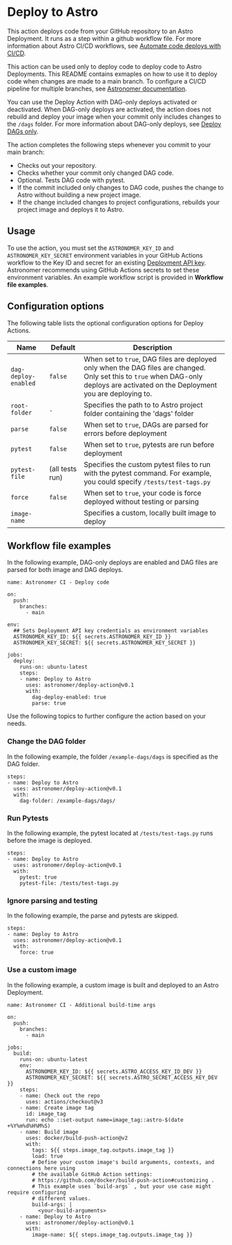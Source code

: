 # Deploy to Astro
This action deploys code from your GitHub repository to an Astro Deployment. It runs as a step within a github workflow file. For more information about Astro CI/CD workflows, see [Automate code deploys with CI/CD](https://docs.astronomer.io/astro/ci-cd).

This action can be used only to deploy code to deploy code to Astro Deployments. This README contains exmaples on how to use it to deploy code when changes are made to a main branch. To configure a CI/CD pipeline for multiple branches, see [Astronomer documentation](https://docs.astronomer.io/astro/ci-cd?tab=multiple%20branch#github-actions-dag-based-deploy). 

You can use the Deploy Action with DAG-only deploys activated or deactivated. When DAG-only deploys are activated, the action does not rebuild and deploy your image when your commit only includes changes to the `/dags` folder. For more information about DAG-only deploys, see [Deploy DAGs only](https://docs.astronomer.io/astro/deploy-code#deploy-dags-only).

The action completes the following steps whenever you commit to your main branch:

- Checks out your repository.
- Checks whether your commit only changed DAG code.
- Optional. Tests DAG code with pytest.
- If the commit included only changes to DAG code, pushes the change to Astro without building a new project image.
- If the change included changes to project configurations, rebuilds your project image and deploys it to Astro.

## Usage

To use the action, you must set the `ASTRONOMER_KEY_ID` and `ASTRONOMER_KEY_SECRET` environment variables in your GitHub Actions workflow to the Key ID and secret for an existing [Deployment API key](https://docs.astronomer.io/astro/api-keys). Astronomer recommends using GitHub Actions secrets to set these environment variables. An example workflow script is provided in **Workflow file examples**. 

## Configuration options

The following table lists the optional configuration options for Deploy Actions.

| Name | Default | Description |
| ---|---|--- |
| `dag-deploy-enabled` | `false` | When set to `true`, DAG files are deployed only when the DAG files are changed. Only set this to `true` when DAG-only deploys are activated on the Deployment you are deploying to. |
| `root-folder` | `.` | Specifies the path to to Astro project folder containing the 'dags' folder | 
| `parse` | `false` | When set to `true`, DAGs are parsed for errors before deployment |
| `pytest` | `false` | When set to `true`, pytests are run before deployment |
| `pytest-file` | (all tests run) | Specifies the custom pytest files to run with the pytest command. For example, you could specify `/tests/test-tags.py`|
| `force` | `false` | When set to `true`, your code is force deployed without testing or parsing |
| `image-name` |  | Specifies a custom, locally built image to deploy |


## Workflow file examples


In the following example, DAG-only deploys are enabled and DAG files are parsed for both image and DAG deploys.

```
name: Astronomer CI - Deploy code

on:
  push:
    branches:
      - main

env:
  ## Sets Deployment API key credentials as environment variables
  ASTRONOMER_KEY_ID: ${{ secrets.ASTRONOMER_KEY_ID }}
  ASTRONOMER_KEY_SECRET: ${{ secrets.ASTRONOMER_KEY_SECRET }}

jobs:
  deploy:
    runs-on: ubuntu-latest
    steps:
    - name: Deploy to Astro
      uses: astronomer/deploy-action@v0.1
      with:
        dag-deploy-enabled: true
        parse: true
```

Use the following topics to further configure the action based on your needs.

### Change the DAG folder

In the following example, the folder `/example-dags/dags` is specified as the DAG folder.

```
steps:
- name: Deploy to Astro
  uses: astronomer/deploy-action@v0.1
  with:
    dag-folder: /example-dags/dags/
```

### Run Pytests

In the following example, the pytest located at `/tests/test-tags.py` runs before the image is deployed. 

```
steps:
- name: Deploy to Astro
  uses: astronomer/deploy-action@v0.1
  with:
    pytest: true
    pytest-file: /tests/test-tags.py
```

### Ignore parsing and testing

In the following example, the parse and pytests are skipped.

```
steps:
- name: Deploy to Astro
  uses: astronomer/deploy-action@v0.1
  with:
    force: true
```

### Use a custom image

In the following example, a custom image is built and deployed to an Astro Deployment.

```
name: Astronomer CI - Additional build-time args

on:
  push:
    branches:
      - main

jobs:
  build:
    runs-on: ubuntu-latest
    env:
      ASTRONOMER_KEY_ID: ${{ secrets.ASTRO_ACCESS_KEY_ID_DEV }}
      ASTRONOMER_KEY_SECRET: ${{ secrets.ASTRO_SECRET_ACCESS_KEY_DEV }}
    steps:
    - name: Check out the repo
      uses: actions/checkout@v3
    - name: Create image tag
      id: image_tag
      run: echo ::set-output name=image_tag::astro-$(date +%Y%m%d%H%M%S)
    - name: Build image
      uses: docker/build-push-action@v2
      with:
        tags: ${{ steps.image_tag.outputs.image_tag }}
        load: true
        # Define your custom image's build arguments, contexts, and connections here using
        # the available GitHub Action settings:
        # https://github.com/docker/build-push-action#customizing .
        # This example uses `build-args` , but your use case might require configuring
        # different values.
        build-args: |
          <your-build-arguments>
    - name: Deploy to Astro
      uses: astronomer/deploy-action@v0.1
      with:
        image-name: ${{ steps.image_tag.outputs.image_tag }}
      
```
